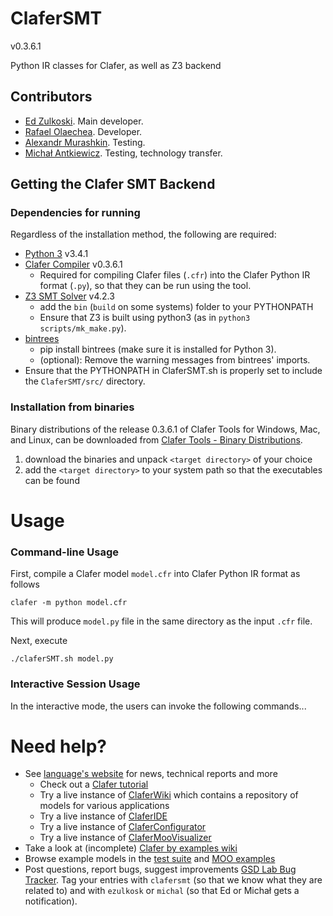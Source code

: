 ClaferSMT
=========

v0.3.6.1

Python IR classes for Clafer, as well as Z3 backend

Contributors
------------

* [Ed Zulkoski](http://gsd.uwaterloo.ca/ezulkosk). Main developer.
* [Rafael Olaechea](http://gsd.uwaterloo.ca/rolaechea). Developer.
* [Alexandr Murashkin](http://gsd.uwaterloo.ca/amurashk). Testing.
* [Michał Antkiewicz](http://gsd.uwaterloo.ca/mantkiew). Testing, technology transfer.

Getting the Clafer SMT Backend
------------------------------

### Dependencies for running

Regardless of the installation method, the following are required:

* [Python 3](https://www.python.org/download/releases/3.4.1/) v3.4.1
* [Clafer Compiler](https://github.com/gsdlab/clafer) v0.3.6.1
  * Required for compiling Clafer files (`.cfr`) into the Clafer Python IR format (`.py`), so that they can be run using the tool.
* [Z3 SMT Solver](http://z3.codeplex.com/) v4.2.3
  * add the `bin` (`build` on some systems) folder to your PYTHONPATH
  * Ensure that Z3 is built using python3 (as in `python3 scripts/mk_make.py`).
* [bintrees](https://bitbucket.org/mozman/bintrees)
  * pip install bintrees (make sure it is installed for Python 3).
  * (optional): Remove the warning messages from bintrees' imports.
* Ensure that the PYTHONPATH in ClaferSMT.sh is properly set to include the `ClaferSMT/src/` directory.

### Installation from binaries

Binary distributions of the release 0.3.6.1 of Clafer Tools for Windows, Mac, and Linux, 
can be downloaded from [Clafer Tools - Binary Distributions](http://http://gsd.uwaterloo.ca/clafer-tools-binary-distributions). 

1. download the binaries and unpack `<target directory>` of your choice
2. add the `<target directory>` to your system path so that the executables can be found

Usage
=====

### Command-line Usage

First, compile a Clafer model `model.cfr` into Clafer Python IR format as follows

```
clafer -m python model.cfr
```

This will produce `model.py` file in the same directory as the input `.cfr` file.

Next, execute

```
./claferSMT.sh model.py
```

### Interactive Session Usage
In the interactive mode, the users can invoke the following commands...

Need help?
==========
* See [language's website](http://clafer.org) for news, technical reports and more
  * Check out a [Clafer tutorial](http://t3-necsis.cs.uwaterloo.ca:8091/Tutorial/Intro)
  * Try a live instance of [ClaferWiki](http://t3-necsis.cs.uwaterloo.ca:8091) which contains a repository of models for various applications
  * Try a live instance of [ClaferIDE](http://t3-necsis.cs.uwaterloo.ca:8094)
  * Try a live instance of [ClaferConfigurator](http://t3-necsis.cs.uwaterloo.ca:8093)
  * Try a live instance of [ClaferMooVisualizer](http://t3-necsis.cs.uwaterloo.ca:8092)
* Take a look at (incomplete) [Clafer by examples wiki](https://github.com/gsdlab/clafer/wiki)
* Browse example models in the [test suite](https://github.com/gsdlab/clafer/tree/master/test/positive) and [MOO examples](https://github.com/gsdlab/clafer/tree/master/spl_configurator/dataset)
* Post questions, report bugs, suggest improvements [GSD Lab Bug Tracker](http://gsd.uwaterloo.ca:8888/questions/). Tag your entries with `clafersmt` (so that we know what they are related to) and with `ezulkosk` or `michal` (so that Ed or Michał gets a notification).